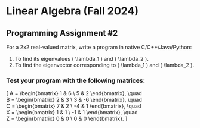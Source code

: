 # Linear Algebra  (Fall 2024)
## Programming Assignment #2  

For a 2x2 real-valued matrix, write a program in native C/C++/Java/Python:  
1. To find its eigenvalues \( \lambda_1 \) and \( \lambda_2 \).  
2. To find the eigenvector corresponding to \( \lambda_1 \) and \( \lambda_2 \).  

### Test your program with the following matrices:  
\[
A = \begin{bmatrix} 1 & 6 \\ 5 & 2 \end{bmatrix}, \quad  
B = \begin{bmatrix} 2 & 3 \\ 3 & -6 \end{bmatrix}, \quad  
C = \begin{bmatrix} 7 & 2 \\ -4 & 1 \end{bmatrix}, \quad  
X = \begin{bmatrix} 1 & 1 \\ -1 & 1 \end{bmatrix}, \quad  
Z = \begin{bmatrix} 0 & 0 \\ 0 & 0 \end{bmatrix}.
\]